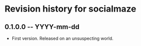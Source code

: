 # Revision history for socialmaze

## 0.1.0.0 -- YYYY-mm-dd

* First version. Released on an unsuspecting world.
